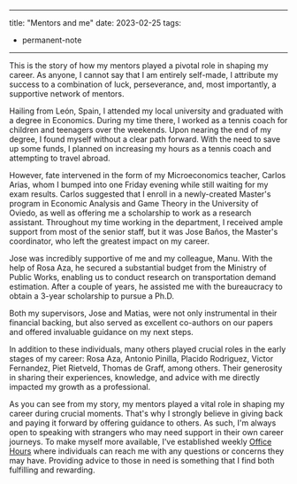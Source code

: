 
---
title:  "Mentors and me"
date: 2023-02-25
tags: 
- permanent-note 
---

This is the story of how my mentors played a pivotal role in shaping my career. As anyone, I cannot say that I am entirely self-made, I attribute my success to a combination of luck, perseverance, and, most importantly, a supportive network of mentors. 

Hailing from León, Spain, I attended my local university and graduated with a degree in Economics. During my time there, I worked as a tennis coach for children and teenagers over the weekends. Upon nearing the end of my degree, I found myself without a clear path forward. With the need to save up some funds, I planned on increasing my hours as a tennis coach and attempting to travel abroad.

However, fate intervened in the form of my Microeconomics teacher, Carlos Arias, whom I bumped into one Friday evening while still waiting for my exam results. Carlos suggested that I enroll in a newly-created Master's program in Economic Analysis and Game Theory in the University of Oviedo, as well as offering me a scholarship to work as a research assistant. Throughout my time working in the department, I received ample support from most of the senior staff, but it was Jose Baños, the Master's coordinator, who left the greatest impact on my career.

Jose was incredibly supportive of me and my colleague, Manu. With the help of Rosa Aza, he secured a substantial budget from the Ministry of Public Works, enabling us to conduct research on transportation demand estimation. After a couple of years, he assisted me with the bureaucracy to obtain a 3-year scholarship to pursue a Ph.D.

Both my supervisors, Jose and Matias, were not only instrumental in their financial backing, but also served as excellent co-authors on our papers and offered invaluable guidance on my next steps.

In addition to these individuals, many others played crucial roles in the early stages of my career: Rosa Aza, Antonio Pinilla, Placido Rodriguez, Victor Fernandez, Piet Rietveld, Thomas de Graff, among others. Their generosity in sharing their experiences, knowledge, and advice with me directly impacted my growth as a professional.

As you can see from my story, my mentors played a vital role in shaping my career during crucial moments. That's why I strongly believe in giving back and paying it forward by offering guidance to others. As such, I'm always open to speaking with strangers who may need support in their own career journeys. To make myself more available, I've established weekly [Office Hours](Office%20Hours.md) where individuals can reach me with any questions or concerns they may have. Providing advice to those in need is something that I find both fulfilling and rewarding.




